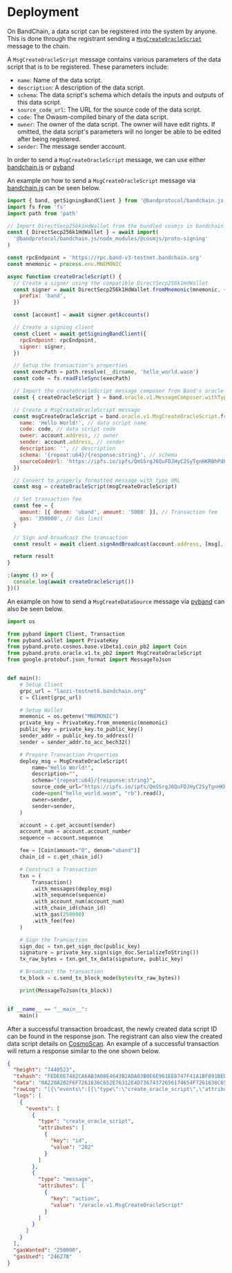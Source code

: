 # Deployment

On BandChain, a data script can be registered into the system by anyone. This is done through the registrant sending
a [`MsgCreateOracleScript`](/core-concepts/protocol-messages#msgcreateoraclescript) message to the chain.

A `MsgCreateOracleScript` message contains various parameters of the data script that is to be registered. These
parameters include:

- `name`: Name of the data script.
- `description`: A description of the data script.
- `schema`: The data script's schema which details the inputs and outputs of this data script.
- `source_code_url`: The URL for the source code of the data script.
- `code`: The Owasm-compiled binary of the data script.
- `owner`: The owner of the data script. The owner will have edit rights. If omitted, the data script's parameters
  will no longer be able to be edited after being registered.
- `sender`: The message sender account.

In order to send a `MsgCreateOracleScript` message, we can use either
[bandchain.js](/develop/developer-tools/bandchain.js/getting-started) or
[pyband](/develop/developer-tools/pyband/getting-started)

An example on how to send a `MsgCreateOracleScript` message via
[bandchain.js](/develop/developer-tools/bandchain.js/getting-started) can be seen below.

```javascript
import { band, getSigningBandClient } from '@bandprotocol/bandchain.js'
import fs from 'fs'
import path from 'path'

// Import DirectSecp256k1HdWallet from the bundled cosmjs in bandchain.js
const { DirectSecp256k1HdWallet } = await import(
  '@bandprotocol/bandchain.js/node_modules/@cosmjs/proto-signing'
)

const rpcEndpoint = 'https://rpc.band-v3-testnet.bandchain.org'
const mnemonic = process.env.MNEMONIC

async function createOracleScript() {
  // Create a signer using the compatible DirectSecp256k1HdWallet
  const signer = await DirectSecp256k1HdWallet.fromMnemonic(mnemonic, {
    prefix: 'band',
  })

  const [account] = await signer.getAccounts()

  // Create a signing client
  const client = await getSigningBandClient({
    rpcEndpoint: rpcEndpoint,
    signer: signer,
  })

  // Setup the transaction's properties
  const execPath = path.resolve(__dirname, 'hello_world.wasm')
  const code = fs.readFileSync(execPath)

  // Import the createOracleScript message composer from Band's oracle module
  const { createOracleScript } = band.oracle.v1.MessageComposer.withTypeUrl

  // Create a MsgCreateOracleScript message
  const msgCreateOracleScript = band.oracle.v1.MsgCreateOracleScript.fromPartial({
    name: 'Hello World!', // data script name
    code: code, // data script code
    owner: account.address, // owner
    sender: account.address, // sender
    description: '', // description
    schema: '{repeat:u64}/{response:string}', // schema
    sourceCodeUrl: 'https://ipfs.io/ipfs/QmSSrgJ6QuFDJHyC2SyTgnHKRBhPdLHUD2tJJ86xejrCfn' // source code url
  })

  // Convert to properly formatted message with type URL
  const msg = createOracleScript(msgCreateOracleScript)

  // Set transaction fee
  const fee = {
    amount: [{ denom: 'uband', amount: '5000' }], // Transaction fee
    gas: '350000', // Gas limit
  }

  // Sign and broadcast the transaction
  const result = await client.signAndBroadcast(account.address, [msg], fee)

  return result
}

;(async () => {
  console.log(await createOracleScript())
})()
```

An example on how to send a `MsgCreateDataSource` message via
[pyband](/develop/developer-tools/pyband/getting-started) can also be seen below.

```python
import os

from pyband import Client, Transaction
from pyband.wallet import PrivateKey
from pyband.proto.cosmos.base.v1beta1.coin_pb2 import Coin
from pyband.proto.oracle.v1.tx_pb2 import MsgCreateOracleScript
from google.protobuf.json_format import MessageToJson


def main():
    # Setup Client
    grpc_url = "laozi-testnet6.bandchain.org"
    c = Client(grpc_url)

    # Setup Wallet
    mnemonic = os.getenv("MNEMONIC")
    private_key = PrivateKey.from_mnemonic(mnemonic)
    public_key = private_key.to_public_key()
    sender_addr = public_key.to_address()
    sender = sender_addr.to_acc_bech32()

    # Prepare Transaction Properties
    deploy_msg = MsgCreateOracleScript(
        name="Hello World!",
        description="",
        schema="{repeat:u64}/{response:string}",
        source_code_url="https://ipfs.io/ipfs/QmSSrgJ6QuFDJHyC2SyTgnHKRBhPdLHUD2tJJ86xejrCfn",
        code=open("hello_world.wasm", "rb").read(),
        owner=sender,
        sender=sender,
    )

    account = c.get_account(sender)
    account_num = account.account_number
    sequence = account.sequence

    fee = [Coin(amount="0", denom="uband")]
    chain_id = c.get_chain_id()

    # Construct a Transaction
    txn = (
        Transaction()
        .with_messages(deploy_msg)
        .with_sequence(sequence)
        .with_account_num(account_num)
        .with_chain_id(chain_id)
        .with_gas(250000)
        .with_fee(fee)
    )

    # Sign the Transaction
    sign_doc = txn.get_sign_doc(public_key)
    signature = private_key.sign(sign_doc.SerializeToString())
    tx_raw_bytes = txn.get_tx_data(signature, public_key)

    # Broadcast the transaction
    tx_block = c.send_tx_block_mode(bytes(tx_raw_bytes))

    print(MessageToJson(tx_block))


if __name__ == "__main__":
    main()

```

After a successful transaction broadcast, the newly created data script ID can be found in the response json.
The registrant can also view the created data script details on [CosmoScan](https://cosmoscan.io/oracle-scripts/). An
example of a successful transaction will return a response similar to the one shown below.

```json
{
  "height": "7440523",
  "txhash": "FEDE0E7482CA6AB3A08E4643B2ADA03B0E6E961EE8747F41A1BF891BEDFE3C23",
  "data": "0A220A202F6F7261636C652E76312E4D73674372656174654F7261636C65536372697074",
  "rawLog": "[{\"events\":[{\"type\":\"create_oracle_script\",\"attributes\":[{\"key\":\"id\",\"value\":\"202\"}]},{\"type\":\"message\",\"attributes\":[{\"key\":\"action\",\"value\":\"/oracle.v1.MsgCreateOracleScript\"}]}]}]",
  "logs": [
    {
      "events": [
        {
          "type": "create_oracle_script",
          "attributes": [
            {
              "key": "id",
              "value": "202"
            }
          ]
        },
        {
          "type": "message",
          "attributes": [
            {
              "key": "action",
              "value": "/oracle.v1.MsgCreateOracleScript"
            }
          ]
        }
      ]
    }
  ],
  "gasWanted": "250000",
  "gasUsed": "246278"
}
```
